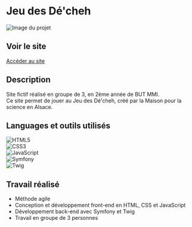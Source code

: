 # Jeu des Dé'cheh 

![Image du projet](URL_DE_TON_IMAGE)

## Voir le site  
[Accéder au site](https://jeudesdechets.hoffmannc.etu.mmi-unistra.fr/)

## Description  
Site fictif réalisé en groupe de 3, en 2ème année de BUT MMI.  
Ce site permet de jouer au Jeu des Dé'cheh, créé par la Maison pour la science en Alsace.

## Languages et outils utilisés

![HTML5](https://img.shields.io/badge/HTML5-E34F26?style=flat&logo=html5&logoColor=white)  
![CSS3](https://img.shields.io/badge/CSS3-1572B6?style=flat&logo=css3&logoColor=white)  
![JavaScript](https://img.shields.io/badge/JavaScript-F7DF1E?style=flat&logo=javascript&logoColor=black)  
![Symfony](https://img.shields.io/badge/Symfony-000000?style=flat&logo=symfony&logoColor=white)  
![Twig](https://img.shields.io/badge/Twig-009688?style=flat&logo=twig&logoColor=white)

## Travail réalisé  
- Méthode agile
- Conception et développement front-end en HTML, CSS et JavaScript  
- Développement back-end avec Symfony et Twig  
- Travail en groupe de 3 personnes

